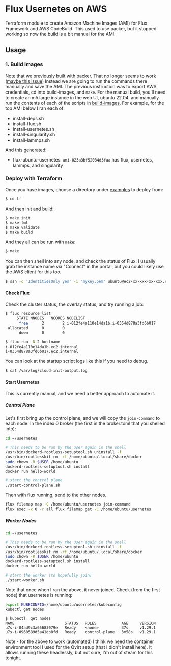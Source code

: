 # Flux Usernetes on AWS

Terraform module to create Amazon Machine Images (AMI) for Flux Framework and AWS CodeBuild.
This used to use packer, but it stopped working so now the build is a bit manual for the AMI.

## Usage

### 1. Build Images

Note that we previously built with packer. That no longer seems to work ([maybe this issue](https://github.com/hashicorp/packer/issues/8180))
Instead we are going to run the commands there manually and save the AMI. The previous instruction was to export AWS credentials, cd into build-images,
and `make`. For the manual build, you'll need to create an m5.large instance in the web UI, ubuntu 22.04, and manually run the contents of each
of the scripts in [build-images](build-images). For example, for the top AMI below I ran each of:

- install-deps.sh
- install-flux.sh
- install-usernetes.sh
- install-singularity.sh
- install-lammps.sh

And this generated:

- flux-ubuntu-usernetes: `ami-023a3bf52034d3faa` has flux, usernetes, lammps, and singularity


### Deploy with Terraform

Once you have images, choose a directory under [examples](examples) to deploy from:

```bash
$ cd tf
```

And then init and build:

```bash
$ make init
$ make fmt
$ make validate
$ make build
```

And they all can be run with `make`:

```bash
$ make
```

You can then shell into any node, and check the status of Flux. I usually grab the instance
name via "Connect" in the portal, but you could likely use the AWS client for this too.

```bash
$ ssh -o 'IdentitiesOnly yes' -i "mykey.pem" ubuntu@ec2-xx-xxx-xx-xxx.compute-1.amazonaws.com
```

#### Check Flux

Check the cluster status, the overlay status, and try running a job:

```bash
$ flux resource list
     STATE NNODES   NCORES NODELIST
      free      2        2 i-012fe4a110e14da1b,i-0354d878a3fd6b017
 allocated      0        0 
      down      0        0 
```
```bash
$ flux run -N 2 hostname
i-012fe4a110e14da1b.ec2.internal
i-0354d878a3fd6b017.ec2.internal
```

You can look at the startup script logs like this if you need to debug.

```bash
$ cat /var/log/cloud-init-output.log
```

#### Start Usernetes

This is currently manual, and we need a better approach to automate it.

##### Control Plane

Let's first bring up the control plane, and we will copy the `join-command` to each node.
In the index 0 broker (the first in the broker.toml that you shelled into):

```bash
cd ~/usernetes

# This needs to be run by the user again in the shell
/usr/bin/dockerd-rootless-setuptool.sh uninstall -f 
/usr/bin/rootlesskit rm -rf /home/ubuntu/.local/share/docker
sudo chown -R $USER /home/ubuntu
dockerd-rootless-setuptool.sh install
docker run hello-world

# start the control plane
./start-control-plane.sh
```

Then with flux running, send to the other nodes.

```bash
flux filemap map -C /home/ubuntu/usernetes join-command
flux exec -x 0 -r all flux filemap get -C /home/ubuntu/usernetes
```

##### Worker Nodes

```bash
cd ~/usernetes

# This needs to be run by the user again in the shell
/usr/bin/dockerd-rootless-setuptool.sh uninstall -f 
/usr/bin/rootlesskit rm -rf /home/ubuntu/.local/share/docker
sudo chown -R $USER /home/ubuntu
dockerd-rootless-setuptool.sh install
docker run hello-world

# start the worker (to hopefully join)
./start-worker.sh
```

Note that once when I ran the above, it never joined.
Check (from the first node) that usernetes is running:

```bash
export KUBECONFIG=/home/ubuntu/usernetes/kubeconfig 
kubectl get nodes
```
```console
$ kubectl  get nodes
NAME                      STATUS   ROLES           AGE     VERSION
u7s-i-04ad9c3a65683079e   Ready    <none>          37s     v1.29.1
u7s-i-0960589d5a41db8fd   Ready    control-plane   3m58s   v1.29.1
```

Note - for the above to work (automated) I think we need the container environment tool
I used for the Qvirt setup (that I didn't install here). It allows running these headlessly,
but not sure, I'm out of steam for this tonight.

